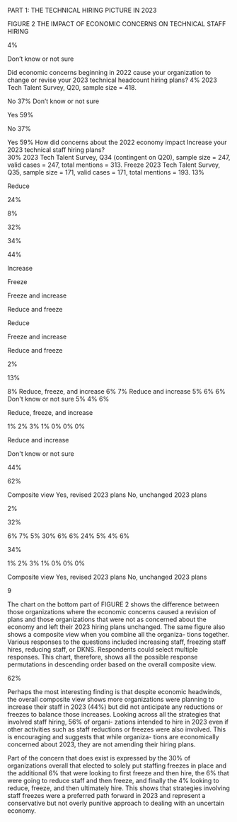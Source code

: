 PART 1: THE TECHNICAL HIRING PICTURE IN 2023


FIGURE 2
THE IMPACT OF ECONOMIC CONCERNS ON TECHNICAL STAFF HIRING


4%


Don’t know or not sure


Did economic concerns 
beginning in 2022 cause your 
organization to change or 
revise your 2023 technical 
headcount hiring plans? 
4%
2023 Tech Talent Survey, Q20, sample size = 418.


No
37%
Don’t know or not sure


Yes
59%


No
37%


Yes
59%
How did concerns about the 2022 economy impact 
Increase
your 2023 technical staff hiring plans?  
30%
2023 Tech Talent Survey, Q34 (contingent on Q20), sample size = 247, valid cases = 247, total mentions = 313.
Freeze
2023 Tech Talent Survey, Q35, sample size = 171, valid cases = 171, total mentions = 193.
13%


Reduce


24%


8%


32%


34%


44%


Increase


Freeze


Freeze and increase


Reduce and freeze


Reduce


Freeze and increase


Reduce and freeze


2%


13%


8%
Reduce, freeze, and increase
6%
7%
Reduce and increase
5%
6%
6%
Don't know or not sure
5%
4%
6%


Reduce, freeze, and increase


1%
2%
3%
1%
0%
0%
0%


Reduce and increase


Don't know or not sure


44%


62%


Composite view
Yes, revised 2023 plans
No, unchanged 2023 plans 


2%


32%


6%
7%
5%
30%
6%
6%
24%
5%
4%
6%


34%


1%
2%
3%
1%
0%
0%
0%


Composite view
Yes, revised 2023 plans
No, unchanged 2023 plans 


 9


The chart on the bottom part of  FIGURE 2 shows 
the difference between those organizations where 
the economic concerns caused a revision of plans 
and those organizations that were not as concerned 
about the economy and left their 2023 hiring 
plans unchanged. The same figure also shows a 
composite view when you combine all the organiza-
tions together. Various responses to the questions 
included increasing staff, freezing staff hires, 
reducing staff, or DKNS. Respondents could select 
multiple responses. This chart, therefore, shows all 
the possible response permutations in descending 
order based on the overall composite view.


62%


Perhaps the most interesting finding is that despite 
economic headwinds, the overall composite view shows 
more organizations were planning to increase their 
staff in 2023 (44%) but did not anticipate any reductions 
or freezes to balance those increases. Looking across all 
the strategies that involved staff hiring, 56% of organi-
zations intended to hire in 2023 even if other activities 
such as staff reductions or freezes were also involved. 
This is encouraging and suggests that while organiza-
tions are economically concerned about 2023, they are 
not amending their hiring plans.


Part of the concern that does exist is expressed by 
the 30% of organizations overall that elected to solely 
put staffing freezes in place and the additional 6% 
that were looking to first freeze and then hire, the 
6% that were going to reduce staff and then freeze, 
and finally the 4% looking to reduce, freeze, and then 
ultimately hire. This shows that strategies involving 
staff freezes were a preferred path forward in 2023 
and represent a conservative but not overly punitive 
approach to dealing with an uncertain economy.


